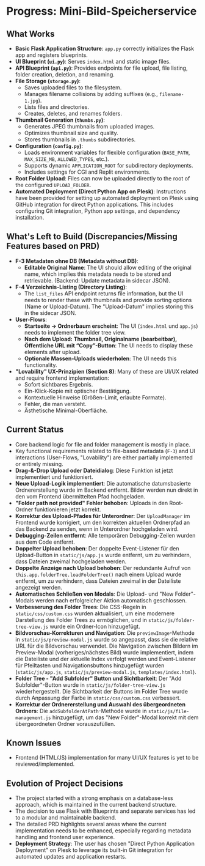 # Progress: Mini-Bild-Speicherservice

## What Works
*   **Basic Flask Application Structure**: `app.py` correctly initializes the Flask app and registers blueprints.
*   **UI Blueprint (`ui.py`)**: Serves `index.html` and static image files.
*   **API Blueprint (`api.py`)**: Provides endpoints for file upload, file listing, folder creation, deletion, and renaming.
*   **File Storage (`storage.py`)**:
    *   Saves uploaded files to the filesystem.
    *   Manages filename collisions by adding suffixes (e.g., `filename-1.jpg`).
    *   Lists files and directories.
    *   Creates, deletes, and renames folders.
*   **Thumbnail Generation (`thumbs.py`)**:
    *   Generates JPEG thumbnails from uploaded images.
    *   Optimizes thumbnail size and quality.
    *   Stores thumbnails in `.thumbs` subdirectories.
*   **Configuration (`config.py`)**:
    *   Loads environment variables for flexible configuration (`BASE_PATH`, `MAX_SIZE_MB`, `ALLOWED_TYPES`, etc.).
    *   Supports dynamic `APPLICATION_ROOT` for subdirectory deployments.
    *   Includes settings for CGI and Replit environments.
*   **Root Folder Upload**: Files can now be uploaded directly to the root of the configured `UPLOAD_FOLDER`.
*   **Automated Deployment (Direct Python App on Plesk)**: Instructions have been provided for setting up automated deployment on Plesk using GitHub integration for direct Python applications. This includes configuring Git integration, Python app settings, and dependency installation.

## What's Left to Build (Discrepancies/Missing Features based on PRD)
*   **F-3 Metadaten ohne DB (Metadata without DB)**:
    *   **Editable Original Name**: The UI should allow editing of the original name, which implies this metadata needs to be stored and retrievable. (Backend: Update metadata in sidecar JSON).
*   **F-4 Verzeichnis-Listing (Directory Listing)**:
    *   The `list_files` API endpoint returns file information, but the UI needs to render these with thumbnails and provide sorting options (Name or Upload-Datum). The "Upload-Datum" implies storing this in the sidecar JSON.
*   **User-Flows**:
    *   **Startseite → Ordnerbaum erscheint**: The UI (`index.html` und `app.js`) needs to implement the folder tree view.
    *   **Nach dem Upload: Thumbnail, Originalname (bearbeitbar), Öffentliche URL mit “Copy”-Button**: The UI needs to display these elements after upload.
    *   **Optionale Massen-Uploads wiederholen**: The UI needs this functionality.
*   **"Lovability" UX-Prinzipien (Section 8)**: Many of these are UI/UX related and require frontend implementation:
    *   Sofort sichtbares Ergebnis.
    *   Ein-Klick-Kopie mit optischer Bestätigung.
    *   Kontextuelle Hinweise (Größen-Limit, erlaubte Formate).
    *   Fehler, die man versteht.
    *   Ästhetische Minimal-Oberfläche.

## Current Status
*   Core backend logic for file and folder management is mostly in place.
*   Key functional requirements related to file-based metadata (`F-3`) and UI interactions (User-Flows, "Lovability") are either partially implemented or entirely missing.
*   **Drag-&-Drop Upload oder Dateidialog**: Diese Funktion ist jetzt implementiert und funktioniert.
*   **Neue Upload-Logik implementiert**: Die automatische datumsbasierte Ordnererstellung wurde im Backend entfernt. Bilder werden nun direkt in den vom Frontend übermittelten Pfad hochgeladen.
*   **"Folder path not provided" Fehler behoben**: Uploads in den Root-Ordner funktionieren jetzt korrekt.
*   **Korrektur des Upload-Pfades für Unterordner**: Der `UploadManager` im Frontend wurde korrigiert, um den korrekten aktuellen Ordnerpfad an das Backend zu senden, wenn in Unterordner hochgeladen wird.
*   **Debugging-Zeilen entfernt**: Alle temporären Debugging-Zeilen wurden aus dem Code entfernt.
*   **Doppelter Upload behoben**: Der doppelte Event-Listener für den Upload-Button in `static/js/app.js` wurde entfernt, um zu verhindern, dass Dateien zweimal hochgeladen werden.
*   **Doppelte Anzeige nach Upload behoben**: Der redundante Aufruf von `this.app.folderTree.loadFolderTree()` nach einem Upload wurde entfernt, um zu verhindern, dass Dateien zweimal in der Dateiliste angezeigt werden.
*   **Automatisches Schließen von Modals**: Die Upload- und "New Folder"-Modals werden nach erfolgreicher Aktion automatisch geschlossen.
*   **Verbesserung des Folder Trees**: Die CSS-Regeln in `static/css/custom.css` wurden aktualisiert, um eine modernere Darstellung des Folder Trees zu ermöglichen, und in `static/js/folder-tree-view.js` wurde ein Ordner-Icon hinzugefügt.
*   **Bildvorschau-Korrekturen und Navigation**: Die `previewImage`-Methode in `static/js/preview-modal.js` wurde so angepasst, dass sie die relative URL für die Bildvorschau verwendet. Die Navigation zwischen Bildern im Preview-Modal (vorheriges/nächstes Bild) wurde implementiert, indem die Dateiliste und der aktuelle Index verfolgt werden und Event-Listener für Pfeiltasten und Navigationsbuttons hinzugefügt wurden (`static/js/app.js`, `static/js/preview-modal.js`, `templates/index.html`).
*   **Folder Tree - "Add Subfolder" Button und Sichtbarkeit**: Der "Add Subfolder"-Button wurde in `static/js/folder-tree-view.js` wiederhergestellt. Die Sichtbarkeit der Buttons im Folder Tree wurde durch Anpassung der Farbe in `static/css/custom.css` verbessert.
*   **Korrektur der Ordnererstellung und Auswahl des übergeordneten Ordners**: Die `addSubfolderAtPath`-Methode wurde in `static/js/file-management.js` hinzugefügt, um das "New Folder"-Modal korrekt mit dem übergeordneten Ordner vorauszufüllen.

## Known Issues
*   Frontend (HTML/JS) implementation for many UI/UX features is yet to be reviewed/implemented.

## Evolution of Project Decisions
*   The project started with a strong emphasis on a database-less approach, which is maintained in the current backend structure.
*   The decision to use Flask with Blueprints and separate services has led to a modular and maintainable backend.
*   The detailed PRD highlights several areas where the current implementation needs to be enhanced, especially regarding metadata handling and frontend user experience.
*   **Deployment Strategy**: The user has chosen "Direct Python Application Deployment" on Plesk to leverage its built-in Git integration for automated updates and application restarts.
